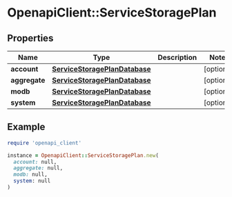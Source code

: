 # OpenapiClient::ServiceStoragePlan

## Properties

| Name | Type | Description | Notes |
| ---- | ---- | ----------- | ----- |
| **account** | [**ServiceStoragePlanDatabase**](ServiceStoragePlanDatabase.md) |  | [optional] |
| **aggregate** | [**ServiceStoragePlanDatabase**](ServiceStoragePlanDatabase.md) |  | [optional] |
| **modb** | [**ServiceStoragePlanDatabase**](ServiceStoragePlanDatabase.md) |  | [optional] |
| **system** | [**ServiceStoragePlanDatabase**](ServiceStoragePlanDatabase.md) |  | [optional] |

## Example

```ruby
require 'openapi_client'

instance = OpenapiClient::ServiceStoragePlan.new(
  account: null,
  aggregate: null,
  modb: null,
  system: null
)
```

